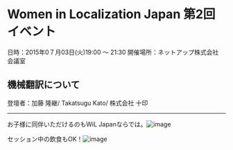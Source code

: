 # Women in Localization Japan 第2回イベント
日時：2015年0７月03日(火)19:00 ～ 21:30
開催場所：ネットアップ株式会社 会議室
## 機械翻訳について
登壇者：加藤 隆継/ Takatsugu Kato/ 株式会社 十印

---
お子様に同伴いただけるのもWiL Japanならでは。![image](img/02_01.png)

セッション中の飲食もOK！![image](img/02_02.png)
